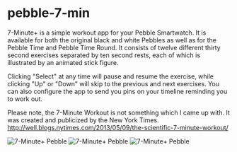 # pebble-7-min
7-Minute+ is a simple workout app for your Pebble Smartwatch. It is available for both the original 
black and white Pebbles as well as for the Pebble Time and Pebble Time Round. It consists of twelve 
different thirty second exercises separated by ten second rests, each of which is illustrated by 
an animated stick figure.

Clicking "Select" at any time will pause and resume the exercise, while clicking "Up" or "Down" 
will skip to the previous and next exercises. You can also configure the app to send you pins on 
your timeline reminding you to work out.

Please note, the 7-Minute Workout is not something which I came up with. It was created and 
publicized by the New York Times. 
http://well.blogs.nytimes.com/2013/05/09/the-scientific-7-minute-workout/

![7-Minute+ Pebble](https://raw.github.com/YclepticStudios/pebble-7-min/master/assets/screenshots/chalk-animated.gif)
![7-Minute+ Pebble](https://raw.github.com/YclepticStudios/pebble-7-min/master/assets/screenshots/basalt-animated.gif)
![7-Minute+ Pebble](https://raw.github.com/YclepticStudios/pebble-7-min/master/assets/screenshots/aplite-animated.gif)
